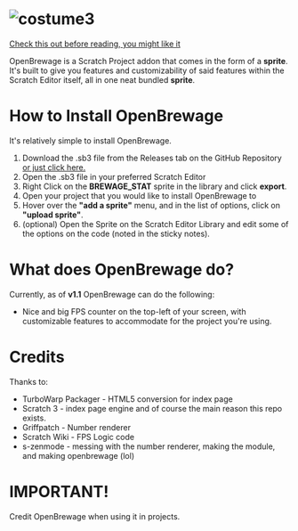 # ![costume3](https://user-images.githubusercontent.com/83439414/160263401-f30c5d78-eb96-4abd-8a53-cbeddfe03a61.png)

[Check this out before reading, you might like it](https://s-zenmode.github.io/openbrewage/)

OpenBrewage is a Scratch Project addon that comes in the form of a **sprite**. It's built to give you features and customizability of said features within the Scratch Editor itself, all in one neat bundled **sprite**.

# How to Install OpenBrewage

It's relatively simple to install OpenBrewage.
1. Download the .sb3 file from the Releases tab on the GitHub Repository [or just click here.](https://github.com/s-zenmode/openbrewage/releases/)
2. Open the .sb3 file in your preferred Scratch Editor
3. Right Click on the **BREWAGE_STAT** sprite in the library and click **export**.
4. Open your project that you would like to install OpenBrewage to
5. Hover over the **"add a sprite"** menu, and in the list of options, click on **"upload sprite"**.
6. (optional) Open the Sprite on the Scratch Editor Library and edit some of the options on the code (noted in the sticky notes).

# What does OpenBrewage do?

Currently, as of **v1.1** OpenBrewage can do the following:
- Nice and big FPS counter on the top-left of your screen, with customizable features to accommodate for the project you're using.

# Credits

Thanks to:
- TurboWarp Packager - HTML5 conversion for index page
- Scratch 3 - index page engine and of course the main reason this repo exists.
- Griffpatch - Number renderer
- Scratch Wiki - FPS Logic code
- s-zenmode - messing with the number renderer, making the module, and making openbrewage (lol)

# **IMPORTANT!**
Credit OpenBrewage when using it in projects.
